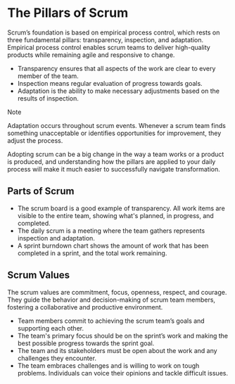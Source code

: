 # The Pillars of Scrum

Scrum’s foundation is based on empirical process control, which rests on three fundamental pillars: transparency, inspection, and adaptation. Empirical process control enables scrum teams to deliver high-quality products while remaining agile and responsive to change.

- Transparency ensures that all aspects of the work are clear to every member of the team.
- Inspection means regular evaluation of progress towards goals.
- Adaptation is the ability to make necessary adjustments based on the results of inspection.

> [!NOTE]
> Adaptation occurs throughout scrum events. Whenever a scrum team finds something unacceptable or identifies opportunities for improvement, they adjust the process.

Adopting scrum can be a big change in the way a team works or a product is produced, and understanding how the pillars are applied to your daily process will make it much easier to successfully navigate transformation.

## Parts of Scrum

- The scrum board is a good example of transparency. All work items are visible to the entire team, showing what's planned, in progress, and completed. 
- The daily scrum is a meeting where the team gathers represents inspection and adaptation.
- A sprint burndown chart shows the amount of work that has been completed in a sprint, and the total work remaining. 

## Scrum Values

The scrum values are commitment, focus, openness, respect, and courage. They guide the behavior and decision-making of scrum team members, fostering a collaborative and productive environment.

- Team members commit to achieving the scrum team’s goals and supporting each other.
- The team's primary focus should be on the sprint’s work and making the best possible progress towards the sprint goal.
- The team and its stakeholders must be open about the work and any challenges they encounter.
- The team embraces challenges and is willing to work on tough problems. Individuals can voice their opinions and tackle difficult issues.